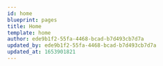 ```yaml
---
id: home
blueprint: pages
title: Home
template: home
author: ede9b1f2-55fa-4468-bcad-b7d493cb7d7a
updated_by: ede9b1f2-55fa-4468-bcad-b7d493cb7d7a
updated_at: 1653901821
---
```

